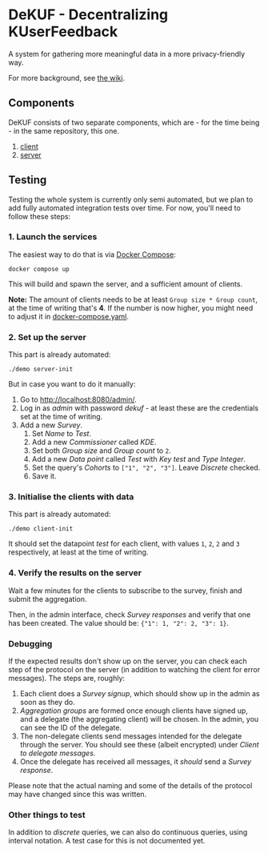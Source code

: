# DeKUF - Decentralizing KUserFeedback

A system for gathering more meaningful data in a more privacy-friendly way.

For more background, see [the wiki][1].

## Components

DeKUF consists of two separate components, which are - for the time being - in
the same repository, this one.

1. [client](client)
2. [server](server)

## Testing

Testing the whole system is currently only semi automated, but we plan to add
fully automated integration tests over time. For now, you'll need to follow
these steps:

### 1. Launch the services

The easiest way to do that is via [Docker
Compose](https://docs.docker.com/compose/):

    docker compose up

This will build and spawn the server, and a sufficient amount of clients.

**Note:** The amount of clients needs to be at least `Group size * Group count`,
at the time of writing that's **4**. If the number is now higher, you might need
to adjust it in [docker-compose.yaml](docker-compose.yaml).

### 2. Set up the server

This part is already automated:

    ./demo server-init

But in case you want to do it manually:

1. Go to [http://localhost:8080/admin/](http://localhost:8080/admin/).
2. Log in as _admin_ with password _dekuf_ - at least these are the credentials
   set at the time of writing.
3. Add a new _Survey_.
    1. Set _Name_ to _Test_.
    2. Add a new _Commissioner_ called _KDE_.
    3. Set both _Group size_ and _Group count_ to `2`.
    4. Add a new _Data point_ called _Test_ with _Key_ _test_ and _Type_
       _Integer_.
    5. Set the query's _Cohorts_ to `["1", "2", "3"]`. Leave _Discrete_ checked.
    6. Save it.

### 3. Initialise the clients with data

This part is already automated:

    ./demo client-init

It should set the datapoint _test_ for each client, with values `1`, `2`, `2`
and `3` respectively, at least at the time of writing.

### 4. Verify the results on the server

Wait a few minutes for the clients to subscribe to the survey, finish and submit
the aggregation.

Then, in the admin interface, check _Survey responses_ and verify that one has
been created. The value should be: `{"1": 1, "2": 2, "3": 1}`.

### Debugging

If the expected results don't show up on the server, you can check each step of
the protocol on the server (in addition to watching the client for error
messages). The steps are, roughly:

1. Each client does a _Survey signup_, which should show up in the admin as soon
   as they do.
2. _Aggregation groups_ are formed once enough clients have signed up, and a
   delegate (the aggregating client) will be chosen. In the admin, you can see
   the ID of the delegate.
3. The non-delegate clients send messages intended for the delegate through the
   server. You should see these (albeit encrypted) under _Client to delegate
   messages_.
4. Once the delegate has received all messages, it _should_ send a _Survey
   response_.

Please note that the actual naming and some of the details of the protocol may
have changed since this was written.

### Other things to test

In addition to _discrete_ queries, we can also do continuous queries, using
interval notation. A test case for this is not documented yet.

[1]: https://gitlab.com/privact/dekuf/-/wikis/home
